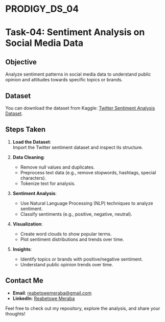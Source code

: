 # PRODIGY_DS_04
# Task-04: Sentiment Analysis on Social Media Data

## Objective

Analyze sentiment patterns in social media data to understand public opinion and attitudes towards specific topics or brands.

## Dataset

You can download the dataset from Kaggle: [Twitter Sentiment Analysis Dataset](https://www.kaggle.com/datasets/jp797498e/twitter-entity-sentiment-analysis).



## Steps Taken

1. **Load the Dataset**:  
   Import the Twitter sentiment dataset and inspect its structure.

2. **Data Cleaning**:
   - Remove null values and duplicates.
   - Preprocess text data (e.g., remove stopwords, hashtags, special characters).
   - Tokenize text for analysis.

3. **Sentiment Analysis**:
   - Use Natural Language Processing (NLP) techniques to analyze sentiment.
   - Classify sentiments (e.g., positive, negative, neutral).

4. **Visualization**:
   - Create word clouds to show popular terms.
   - Plot sentiment distributions and trends over time.

5. **Insights**:
   - Identify topics or brands with positive/negative sentiment.
   - Understand public opinion trends over time.



## Contact Me

- **Email**: [reabetswemeraba@gmail.com](mailto:reabetswemeraba@gmail.com)  
- **LinkedIn**: [Reabetswe Meraba](https://www.linkedin.com/in/reabetswe-meraba-155958228?utm_source=share&utm_campaign=share_via&utm_content=profile&utm_medium=android_app)  

Feel free to check out my repository, explore the analysis, and share your thoughts!
